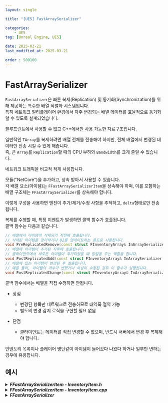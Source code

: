 ```yaml
---
layout: single

title: "[UE5] FastArraySerializer"

categories:
    - UE5
tag: [Unreal Engine, UE5]

date: 2025-03-21
last_modified_at: 2025-03-21

order : 500100
---
```


# FastArraySerializer

`FastArraySerializer`은 빠른 복제(Replication) 및 동기화(Synchronization)를 위해 제공하는 특수한 배열 직렬화 시스템입니다.  
특히 네트워크 멀티플레이어 환경에서 자주 변경되는 배열 데이터를 효율적으로 동기화 할 수 있도록 설계되었습니다.

블루프린트에서 사용할 수 없고 C++에서만 사용 가능한 자료구조입니다.

일반적인 `TArray`를 복제하려면 배열 전체를 전송해야 하지만, 전체 배열에서 변경된 데이터만 전송 시킬 수 있게 해줍니다.  
즉, 큰 `Array`를 `Replication`할 때의 CPU 부하와 `Bandwidth`를 크게 줄일 수 있습니다.

네트워크 트래픽을 비교적 적게 사용합니다.

모듈("NetCore")을 추가하고, 상속 받아서 사용할 수 있습니다.  
각 배열 요소(아이템)는 `FFastArraySerializerItem`을 상속해야 하며, 이를 포함하는 배열 구조체는 `FFastArraySerializer`를 상속해야 합니다.

이렇게 구성을 사용하면 엔진이 추가/제거/수정 사항을 추적하고, `delta`형태로만 전송됩니다.

복제를 수행할 때, 특정 이벤트가 발생하면 콜백 함수가 호출됩니다.  
콜백 함수는 다음과 같습니다.

```cpp
// 배열에서 아이템이 삭제되기 직전에 호출됩니다.
// 삭제된 아이템을 정리하거나 UI를 업데이트하는 용도로 사용됩니다.
void PreReplicatedRemove(const struct FInventoryArray& InArraySerializer);
// 배열에 아이템이 추가된 직후에 호출됩니다.
// 클라이언트에서 새로운 아이템이 추가되었을 때 알림을 주는 역할을 합니다.
void PostReplicatedAdd(const struct FInventoryArray& InArraySerializer);
// 배열에 있는 아이템이 변경된 후 호출됩니다.
// 예를 들어, 아이템의 개수가 변했거나 속성이 수정된 경우 이 함수가 실행됩니다.
void PostReplicatedChange(const struct FInventoryArray& InArraySerializer);
```

콜백 함수에서는 배열을 직접 수정하면 안됩니다.

+ 장점
    - 변경된 항목만 네트워크로 전송하므로 대역폭 절약 가능
    - 별도의 변경 감지 로직을 구현할 필요 없음

+ 단점
    - 클라이언트는 데이터를 직접 변경할 수 없으며, 반드시 서버에서 변경 후 복제해야 합니다.

인벤토리 목록이나 플레이어 명단같이 아이템이 들어갔다 나왔다 하거나 일부만 변하는 경우에 유용합니다.

## 예시

<details>
<summary><h5 style="display: inline;">FFastArraySerializerItem - InventoryItem.h</h5></summary>
<div markdown="1">

```cpp
#pragma once

#include "CoreMinimal.h"
#include "Net/Serialization/FastArraySerializer.h"
#include "InventoryItem.generated.h"

struct FInventoryArray;

USTRUCT(BlueprintType)
struct FInventoryItem : public FFastArraySerializerItem
{
    GENERATED_USTRUCT_BODY()

    // Your data:
    UPROPERTY()
    int32   ExampleIntProperty;

    UPROPERTY()
    float   ExampleFloatProperty;

    void PreReplicatedRemove(const struct FInventoryArray& InArraySerializer);
    void PostReplicatedAdd(const struct FInventoryArray& InArraySerializer);
    void PostReplicatedChange(const struct FInventoryArray& InArraySerializer);

    // Optional: debug string used with LogNetFastTArray logging
    FString GetDebugString();
};
```

</div>
</details>

<details>
<summary><h5 style="display: inline;">FFastArraySerializerItem - InventoryItem.cpp</h5></summary>
<div markdown="1">

```cpp
#include "InventoryItem.h"
#include "InventoryArray.h"

void FInventoryItem::PreReplicatedRemove(const FInventoryArray& InArraySerializer)
{
    UE_LOG(LogTemp, Warning, TEXT("Item Removed!"));
}

void FInventoryItem::PostReplicatedAdd(const FInventoryArray& InArraySerializer)
{
    UE_LOG(LogTemp, Warning, TEXT("New Item Added!"));
}

void FInventoryItem::PostReplicatedChange(const FInventoryArray& InArraySerializer)
{
    UE_LOG(LogTemp, Warning, TEXT("Item Updated!"));
}
```

</div>
</details>

<details>
<summary><h5 style="display: inline;">FFastArraySerializer</h5></summary>
<div markdown="1">

```cpp
#pragma once

#include "CoreMinimal.h"
#include "Net/Serialization/FastArraySerializer.h"
#include "InventoryItem.h"
#include "InventoryArray.generated.h"

// #include했으므로, 전방선언 해줄 필요는 없음
struct FInventoryItem;

USTRUCT(BlueprintType)
struct FInventoryArray : public FFastArraySerializer
{
	GENERATED_USTRUCT_BODY()

	UPROPERTY()
	TArray<FInventoryItem>	Items;	// FFastArraySerializerItem 구조체의 TArray 배열을 반드시 포함해야 합니다.

	bool NetDeltaSerialize(FNetDeltaSerializeInfo& DeltaParms)
	{
		return FFastArraySerializer::FastArrayDeltaSerialize<FInventoryItem, FInventoryArray>(Items, DeltaParms, *this);
	}
};
```

</div>
</details>
